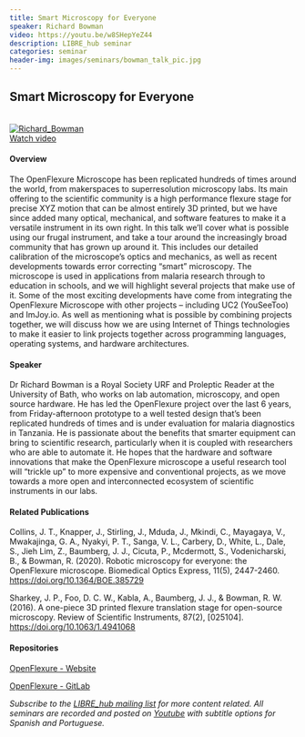 ```yaml
---
title: Smart Microscopy for Everyone
speaker: Richard Bowman
video: https://youtu.be/w8SHepYeZ44
description: LIBRE_hub seminar
categories: seminar
header-img: images/seminars/bowman_talk_pic.jpg
---
```


## Smart Microscopy for Everyone

<br>

<div class="thumbnail-container">
  <a href="https://youtu.be/w8SHepYeZ44">
    <img class="thumbnail" src="http://img.youtube.com/vi/w8SHepYeZ44/0.jpg" alt="Richard_Bowman">
    <div class="overlay">
      <span class="text">Watch video</span>
    </div>
  </a>
</div>

#### Overview
The OpenFlexure Microscope has been replicated hundreds of times around the world, from makerspaces to superresolution microscopy labs. Its main offering to the scientific community is a high performance flexure stage for precise XYZ motion that can be almost entirely 3D printed, but we have since added many optical, mechanical, and software features to make it a versatile instrument in its own right. In this talk we’ll cover what is possible using our frugal instrument, and take a tour around the increasingly broad community that has grown up around it. This includes our detailed calibration of the microscope’s optics and mechanics, as well as recent developments towards error correcting “smart” microscopy. The microscope is used in applications from malaria research through to education in schools, and we will highlight several projects that make use of it. Some of the most exciting developments have come from integrating the OpenFlexure Microscope with other projects – including UC2 (YouSeeToo) and ImJoy.io. As well as mentioning what is possible by combining projects together, we will discuss how we are using Internet of Things technologies to make it easier to link projects together across programming languages, operating systems, and hardware architectures.

#### Speaker
Dr Richard Bowman is a Royal Society URF and Proleptic Reader at the University of Bath, who works on lab automation, microscopy, and open source hardware. He has led the OpenFlexure project over the last 6 years, from Friday-afternoon prototype to a well tested design that’s been replicated hundreds of times and is under evaluation for malaria diagnostics in Tanzania. He is passionate about the benefits that smarter equipment can bring to scientific research, particularly when it is coupled with researchers who are able to automate it. He hopes that the hardware and software innovations that make the OpenFlexure microscope a useful research tool will “trickle up” to more expensive and conventional projects, as we move towards a more open and interconnected ecosystem of scientific instruments in our labs.

#### Related Publications

Collins, J. T., Knapper, J., Stirling, J., Mduda, J., Mkindi, C., Mayagaya, V., Mwakajinga, G. A., Nyakyi, P. T., Sanga, V. L., Carbery, D., White, L., Dale, S., Jieh Lim, Z., Baumberg, J. J., Cicuta, P., Mcdermott, S., Vodenicharski, B., & Bowman, R. (2020). Robotic microscopy for everyone: the OpenFlexure microscope. Biomedical Optics Express, 11(5), 2447-2460. https://doi.org/10.1364/BOE.385729

Sharkey, J. P., Foo, D. C. W., Kabla, A., Baumberg, J. J., & Bowman, R. W. (2016). A one-piece 3D printed flexure translation stage for open-source microscopy. Review of Scientific Instruments, 87(2), [025104]. https://doi.org/10.1063/1.4941068

#### Repositories
[OpenFlexure - Website](https://openflexure.org/)

[OpenFlexure - GitLab](https://gitlab.com/openflexure)
<br>

*Subscribe to the [LIBRE_hub mailing list](https://mailchi.mp/2efa11be3d6b/libre_hub) for more content related. All seminars are recorded and posted on [Youtube](https://www.youtube.com/channel/UCKaffupDA8KKrDE0rd668Xw) with subtitle options for Spanish and Portuguese.*
